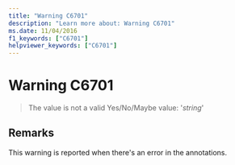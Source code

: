 ```yaml
---
title: "Warning C6701"
description: "Learn more about: Warning C6701"
ms.date: 11/04/2016
f1_keywords: ["C6701"]
helpviewer_keywords: ["C6701"]
---
```

# Warning C6701

> The value is not a valid Yes/No/Maybe value: '*string*'

## Remarks

This warning is reported when there's an error in the annotations.
